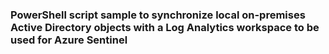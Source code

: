 ### PowerShell script sample to synchronize local on-premises Active Directory objects with a Log Analytics workspace to be used for Azure Sentinel
